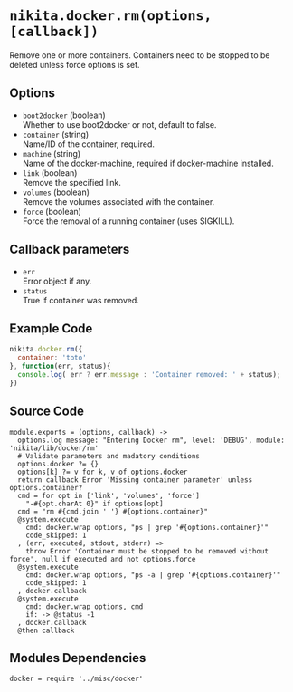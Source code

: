 
# `nikita.docker.rm(options, [callback])`

Remove one or more containers. Containers need to be stopped to be deleted unless
force options is set.

## Options

* `boot2docker` (boolean)   
  Whether to use boot2docker or not, default to false.
* `container` (string)   
  Name/ID of the container, required.
* `machine` (string)   
  Name of the docker-machine, required if docker-machine installed.
* `link` (boolean)   
  Remove the specified link.
* `volumes` (boolean)   
  Remove the volumes associated with the container.
* `force` (boolean)   
  Force the removal of a running container (uses SIGKILL).

## Callback parameters

* `err`   
  Error object if any.
* `status`   
  True if container was removed.

## Example Code

```javascript
nikita.docker.rm({
  container: 'toto'
}, function(err, status){
  console.log( err ? err.message : 'Container removed: ' + status);
})
```

## Source Code

    module.exports = (options, callback) ->
      options.log message: "Entering Docker rm", level: 'DEBUG', module: 'nikita/lib/docker/rm'
      # Validate parameters and madatory conditions
      options.docker ?= {}
      options[k] ?= v for k, v of options.docker
      return callback Error 'Missing container parameter' unless options.container?
      cmd = for opt in ['link', 'volumes', 'force']
        "-#{opt.charAt 0}" if options[opt]
      cmd = "rm #{cmd.join ' '} #{options.container}"
      @system.execute
        cmd: docker.wrap options, "ps | grep '#{options.container}'"
        code_skipped: 1
      , (err, executed, stdout, stderr) =>
        throw Error 'Container must be stopped to be removed without force', null if executed and not options.force
      @system.execute
        cmd: docker.wrap options, "ps -a | grep '#{options.container}'"
        code_skipped: 1
      , docker.callback
      @system.execute
        cmd: docker.wrap options, cmd
        if: -> @status -1
      , docker.callback
      @then callback

## Modules Dependencies

    docker = require '../misc/docker'
